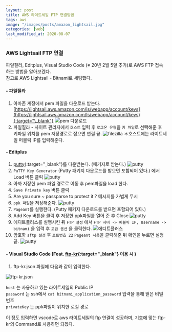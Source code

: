 ```yaml
---
layout: post
title: AWS 라이트세일 FTP 연결방법
tags: aws
image: "/images/posts/amazon_lightsail.jpg"
categories: [web]
last_modified_at: 2020-08-07
---
```


### AWS Lightsail FTP 연결

파일질라, Editplus, Visual Studio Code (※ 20년 2월 5일 추가)로 AWS FTP 접속하는 방법을 알아보겠다.  
참고로 AWS Lightsail - Bitnami로 세팅했다.

#### - 파일질라

1. 아마존 계정에서 pem 파일을 다운로드 받는다. [https://lightsail.aws.amazon.com/ls/webapp/account/keys](https://lightsail.aws.amazon.com/ls/webapp/account/keys){:target="\_blank"}
   ![pem 다운로드](/images/posts/aws-1.jpg "pem다운로드")
1. 파일질라 - 사이트 관리자에서 `호스트` 입력 후 `로그온 유형`을 `키 파일`로 선택해준 후 키파일 위치를 pem 저장경로로 잡으면 연결 끝.
   ![filezilla](/images/posts/aws-2.png "filezilla")
   ＊호스트에는 라이트세일 퍼블릭 IP를 입력해준다.

#### - Editplus

1. [putty](https://www.chiark.greenend.org.uk/~sgtatham/putty/latest.html){:target="\_blank"}를 다운받는다. (패키지로 받는다.)
   ![putty](/images/posts/aws-1108-1.png "putty")
1. `PuTTY Key Generator` (Putty 패키지 다운로드를 받으면 포함되어 있다.) 에서 Load 버튼 클릭
   ![putty](/images/posts/aws-1108-2.png "putty")
1. 아까 저장한 pem 파일 경로로 이동 후 pem파일을 load 한다.
1. `Save Private key` 버튼 클릭
1. Are you sure ~ passparse to protect it ? 메시지를 가볍게 무시
1. `ppk 파일`을 저장해준다.
   ![putty](/images/posts/aws-1108-3.png "putty")
1. `Pageant`를 실행한다. (Putty 패키지 다운로드를 받으면 포함되어 있다.)
1. Add Key 버튼을 클릭 후 저장한 ppk파일를 열어 준 후 Close
   ![putty](/images/posts/aws-1108-4.png "putty")
1. 에디트플러스를 실행시킨 뒤 `FTP 설정` 에서 `FTP 서버 -> 퍼블릭 IP, Username -> bitnami` 을 입력 후 `고급 옵션` 을 클릭한다.
   ![에디트플러스](/images/posts/editplus.png "에디트플러스")
1. 암호화 `sftp 설정` 후 `포트번호 22` `Pageant 사용`을 클릭해준 뒤 확인을 누르면 설정 끝.
   ![putty](/images/posts/aws-1108-5.png "putty")

#### - Visual Studio Code (Feat. [ftp-kr](https://marketplace.visualstudio.com/items?itemName=ruakr.ftp-kr){:target="\_blank"} 이용 시 )

1. ftp-kr.json 파일에 다음과 같이 입력한다.

![ftp-kr.json](/images/posts/aws-privatekey.png "ftp-kr.json")

`host` 는 사용하고 있는 라이트세일의 Public IP  
`password` 는 ssh에서 `cat bitnami_application_password` 입력을 통해 얻은 비밀번호  
`privateKey` 는 ppk파일이 위치한 로컬 경로

이 정도 입력하면 vscode로 aws 라이트세일의 ftp 연결이 성공하며, 기호에 맞는 ftp-kr의 Command로 사용하면 되겠다.
